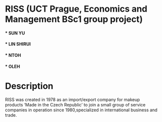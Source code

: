 # RISS (UCT Prague, Economics and Management BSc1 group project)
#### \* SUN YU
#### \* LIN SHIRUI
#### \* NTOH
#### \* OLEH

# Description
RISS was created in 1978 as an import/export company for makeup products ‘Made in the Czech Republic’ to join a small group of service companies in operation since 1980,specialized in international business and trade.
